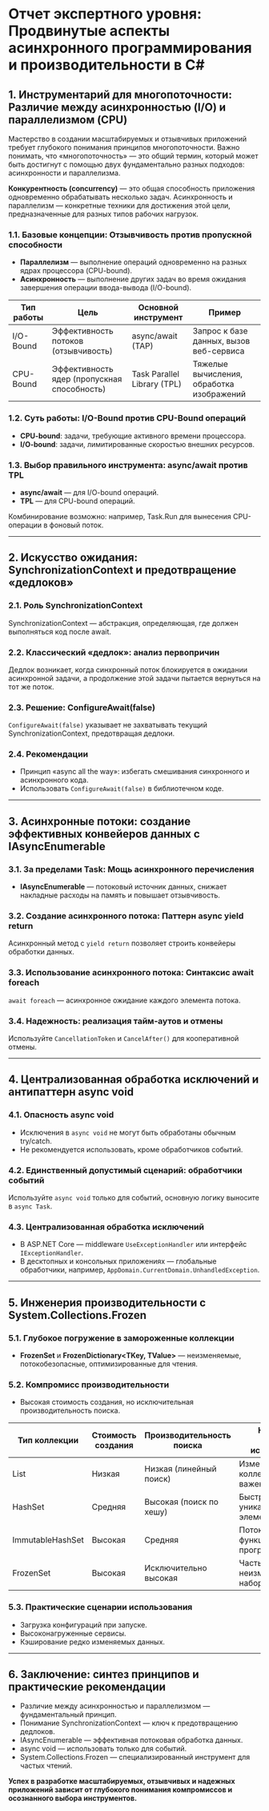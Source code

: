 # Отчет экспертного уровня: Продвинутые аспекты асинхронного программирования и производительности в C#

## 1. Инструментарий для многопоточности: Различие между асинхронностью (I/O) и параллелизмом (CPU)

Мастерство в создании масштабируемых и отзывчивых приложений требует глубокого понимания принципов многопоточности. Важно понимать, что «многопоточность» — это общий термин, который может быть достигнут с помощью двух фундаментально разных подходов: асинхронности и параллелизма.

**Конкурентность (concurrency)** — это общая способность приложения одновременно обрабатывать несколько задач. Асинхронность и параллелизм — конкретные техники для достижения этой цели, предназначенные для разных типов рабочих нагрузок.

### 1.1. Базовые концепции: Отзывчивость против пропускной способности

- **Параллелизм** — выполнение операций одновременно на разных ядрах процессора (CPU-bound).
- **Асинхронность** — выполнение других задач во время ожидания завершения операции ввода-вывода (I/O-bound).

| Тип работы   | Цель                              | Основной инструмент         | Пример                                  |
|--------------|-----------------------------------|----------------------------|------------------------------------------|
| I/O-Bound    | Эффективность потоков (отзывчивость) | async/await (TAP)          | Запрос к базе данных, вызов веб-сервиса |
| CPU-Bound    | Эффективность ядер (пропускная способность) | Task Parallel Library (TPL) | Тяжелые вычисления, обработка изображений|

### 1.2. Суть работы: I/O-Bound против CPU-Bound операций

- **CPU-bound**: задачи, требующие активного времени процессора.
- **I/O-bound**: задачи, лимитированные скоростью внешних ресурсов.

### 1.3. Выбор правильного инструмента: async/await против TPL

- **async/await** — для I/O-bound операций.
- **TPL** — для CPU-bound операций.

Комбинирование возможно: например, Task.Run для вынесения CPU-операции в фоновый поток.

---

## 2. Искусство ожидания: SynchronizationContext и предотвращение «дедлоков»

### 2.1. Роль SynchronizationContext

SynchronizationContext — абстракция, определяющая, где должен выполняться код после await.

### 2.2. Классический «дедлок»: анализ первопричин

Дедлок возникает, когда синхронный поток блокируется в ожидании асинхронной задачи, а продолжение этой задачи пытается вернуться на тот же поток.

### 2.3. Решение: ConfigureAwait(false)

`ConfigureAwait(false)` указывает не захватывать текущий SynchronizationContext, предотвращая дедлоки.

### 2.4. Рекомендации

- Принцип «async all the way»: избегать смешивания синхронного и асинхронного кода.
- Использовать `ConfigureAwait(false)` в библиотечном коде.

---

## 3. Асинхронные потоки: создание эффективных конвейеров данных с IAsyncEnumerable

### 3.1. За пределами Task: Мощь асинхронного перечисления

- **IAsyncEnumerable<T>** — потоковый источник данных, снижает накладные расходы на память и повышает отзывчивость.

### 3.2. Создание асинхронного потока: Паттерн async yield return

Асинхронный метод с `yield return` позволяет строить конвейеры обработки данных.

### 3.3. Использование асинхронного потока: Синтаксис await foreach

`await foreach` — асинхронное ожидание каждого элемента потока.

### 3.4. Надежность: реализация тайм-аутов и отмены

Используйте `CancellationToken` и `CancelAfter()` для кооперативной отмены.

---

## 4. Централизованная обработка исключений и антипаттерн async void

### 4.1. Опасность async void

- Исключения в `async void` не могут быть обработаны обычным try/catch.
- Не рекомендуется использовать, кроме обработчиков событий.

### 4.2. Единственный допустимый сценарий: обработчики событий

Используйте `async void` только для событий, основную логику выносите в `async Task`.

### 4.3. Централизованная обработка исключений

- В ASP.NET Core — middleware `UseExceptionHandler` или интерфейс `IExceptionHandler`.
- В десктопных и консольных приложениях — глобальные обработчики, например, `AppDomain.CurrentDomain.UnhandledException`.

---

## 5. Инженерия производительности с System.Collections.Frozen

### 5.1. Глубокое погружение в замороженные коллекции

- **FrozenSet<T>** и **FrozenDictionary<TKey, TValue>** — неизменяемые, потокобезопасные, оптимизированные для чтения.

### 5.2. Компромисс производительности

- Высокая стоимость создания, но исключительная производительность поиска.

| Тип коллекции           | Стоимость создания | Производительность поиска | Наилучший сценарий использования         |
|------------------------|-------------------|--------------------------|------------------------------------------|
| List<T>                | Низкая            | Низкая (линейный поиск)  | Изменяемая коллекция, порядок важен      |
| HashSet<T>             | Средняя           | Высокая (поиск по хешу)  | Быстрый поиск, уникальность элементов    |
| ImmutableHashSet<T>    | Высокая           | Средняя                  | Потокобезопасность, функциональное программирование |
| FrozenSet<T>           | Высокая           | Исключительно высокая    | Частые чтения, неизменяемый набор данных |

### 5.3. Практические сценарии использования

- Загрузка конфигураций при запуске.
- Высоконагруженные сервисы.
- Кэширование редко изменяемых данных.

---

## 6. Заключение: синтез принципов и практические рекомендации

- Различие между асинхронностью и параллелизмом — фундаментальный принцип.
- Понимание SynchronizationContext — ключ к предотвращению дедлоков.
- IAsyncEnumerable — эффективная потоковая обработка данных.
- async void — использовать только для событий.
- System.Collections.Frozen — специализированный инструмент для частых чтений.

**Успех в разработке масштабируемых, отзывчивых и надежных приложений зависит от глубокого понимания компромиссов и осознанного выбора инструментов.**